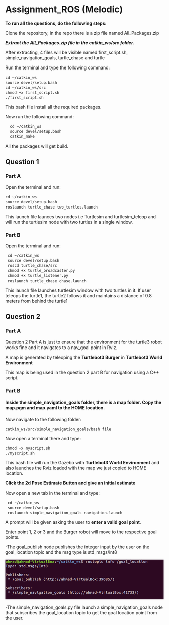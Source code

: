# Assignment_ROS (Melodic)
**To run all the questions, do the following steps:**

Clone the repository, in the repo there is a zip file named All_Packages.zip

***Extract the **All_Packages.zip** file in the catkin_ws/src folder.***

After extracting, 4 files will be visible named first_script.sh, simple_navigation_goals, turtle_chase and turtle

Run the terminal and type the following command:

    cd ~/catkin_ws
    source devel/setup.bash
    cd ~/catkin_ws/src
    chmod +x first_script.sh
    ./first_script.sh
     
This bash file install all the required packages.

Now run the following command:
     
      cd ~/catkin_ws
      source devel/setup.bash
      catkin_make
     
All the packages will get build.

## Question 1
### Part A

Open the terminal and run:

    cd ~/catkin_ws
    source devel/setup.bash 
    roslaunch turtle_chase two_turtles.launch
    
This launch file launces two nodes i.e Turtlesim and turtlesim_teleop and will run the turtlesim node with two turtles in a single window. 

### Part B

Open the terminal and run:

     cd ~/catkin_ws
     source devel/setup.bash
     roscd turtle_chase/src
     chmod +x turtle_broadcaster.py
     chmod +x turtle_listener.py
     roslaunch turtle_chase chase.launch
    
This launch file launches turtlesim window with two turtles in it. If user teleops the turtle1, the turtle2 follows it and maintains a distance of 0.8 meters from behind the turtle1

## Question 2
### Part A

Question 2 Part A is just to ensure that the environment for the turtle3 robot works fine and it navigates to a nav_goal point in Rviz.

A map is generated by teleoping the **Turtlebot3 Burger** in **Turtlebot3 World Environment**

This map is being used in the question 2 part B for navigation using a C++ script.

### Part B
#### Inside the **simple_navigation_goals** folder, there is a **map** folder. Copy the **map.pgm** and **map.yaml** to the HOME location.

Now navigate to the following folder:
    
    catkin_ws/src/simple_navigation_goals/bash file
    
Now open a terminal there and type:
    
    chmod +x myscript.sh
    ./myscript.sh

This bash file will run the Gazebo with **Turtlebot3 World Environment** and also launches the Rviz loaded with the map we just copied to HOME location.


**Click the 2d Pose Estimate Button and give an initial estimate**

Now open a new tab in the terminal and type:

     cd ~/catkin_ws
     source devel/setup.bash 
     roslaunch simple_navigation_goals navigation.launch
    
A prompt will be given asking the user to **enter a valid goal point**.

Enter point 1, 2 or 3 and the Burger robot will move to the respective goal points.

-The goal_publish node publishes the integer input by the user on the goal_location topic and the msg type is std_msgs/int8

![Screenshot of the /goal_location topic being scubscribed and published.](https://github.com/AhmadMaaz384/Assignment_ROS/blob/master/Question_2/Part_B/goal_location.PNG)

-The simple_navigation_goals.py file launch a simple_navigation_goals node that subscribes the goal_location topic to get the goal location point from the user.



